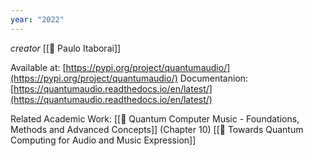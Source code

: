 ```yaml
---
year: "2022"
---
```

_creator_ [[👤 Paulo Itaborai]]

Available at: [https://pypi.org/project/quantumaudio/](https://pypi.org/project/quantumaudio/)
Documentanion: [https://quantumaudio.readthedocs.io/en/latest/](https://quantumaudio.readthedocs.io/en/latest/)

Related Academic Work:
[[📔 Quantum Computer Music - Foundations, Methods and Advanced Concepts]] (Chapter 10)
[[📜 Towards Quantum Computing for Audio and Music Expression]]